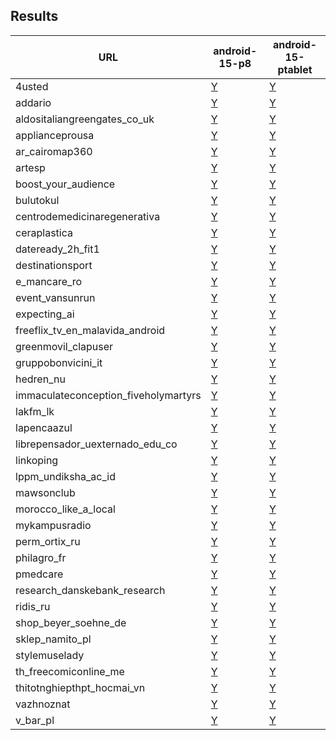 ## Results
<table>
<thead>
<tr>
<th>URL</th>
<th>android-15-p8</th>
<th>android-15-ptablet</th>
</tr>
</thead>
<tbody>
<tr>
<td>4usted</td>
<td><a href="pages/2025-02-09-android-15-p8-4usted-aggregate.svg">Y</a></td>
<td><a href="pages/2025-02-10-android-15-ptablet-4usted-aggregate.svg">Y</a></td>
</tr>
<tr>
<td>addario</td>
<td><a href="pages/2025-02-09-android-15-p8-addario-aggregate.svg">Y</a></td>
<td><a href="pages/2025-02-10-android-15-ptablet-addario-aggregate.svg">Y</a></td>
</tr>
<tr>
<td>aldositaliangreengates_co_uk</td>
<td><a href="pages/2025-02-09-android-15-p8-aldositaliangreengates_co_uk-aggregate.svg">Y</a></td>
<td><a href="pages/2025-02-10-android-15-ptablet-aldositaliangreengates_co_uk-aggregate.svg">Y</a></td>
</tr>
<tr>
<td>applianceprousa</td>
<td><a href="pages/2025-02-09-android-15-p8-applianceprousa-aggregate.svg">Y</a></td>
<td><a href="pages/2025-02-10-android-15-ptablet-applianceprousa-aggregate.svg">Y</a></td>
</tr>
<tr>
<td>ar_cairomap360</td>
<td><a href="pages/2025-02-09-android-15-p8-ar_cairomap360-aggregate.svg">Y</a></td>
<td><a href="pages/2025-02-10-android-15-ptablet-ar_cairomap360-aggregate.svg">Y</a></td>
</tr>
<tr>
<td>artesp</td>
<td><a href="pages/2025-02-09-android-15-p8-artesp-aggregate.svg">Y</a></td>
<td><a href="pages/2025-02-10-android-15-ptablet-artesp-aggregate.svg">Y</a></td>
</tr>
<tr>
<td>boost_your_audience</td>
<td><a href="pages/2025-02-09-android-15-p8-boost_your_audience-aggregate.svg">Y</a></td>
<td><a href="pages/2025-02-10-android-15-ptablet-boost_your_audience-aggregate.svg">Y</a></td>
</tr>
<tr>
<td>bulutokul</td>
<td><a href="pages/2025-02-09-android-15-p8-bulutokul-aggregate.svg">Y</a></td>
<td><a href="pages/2025-02-10-android-15-ptablet-bulutokul-aggregate.svg">Y</a></td>
</tr>
<tr>
<td>centrodemedicinaregenerativa</td>
<td><a href="pages/2025-02-09-android-15-p8-centrodemedicinaregenerativa-aggregate.svg">Y</a></td>
<td><a href="pages/2025-02-10-android-15-ptablet-centrodemedicinaregenerativa-aggregate.svg">Y</a></td>
</tr>
<tr>
<td>ceraplastica</td>
<td><a href="pages/2025-02-09-android-15-p8-ceraplastica-aggregate.svg">Y</a></td>
<td><a href="pages/2025-02-10-android-15-ptablet-ceraplastica-aggregate.svg">Y</a></td>
</tr>
<tr>
<td>dateready_2h_fit1</td>
<td><a href="pages/2025-02-09-android-15-p8-dateready_2h_fit1-aggregate.svg">Y</a></td>
<td><a href="pages/2025-02-10-android-15-ptablet-dateready_2h_fit1-aggregate.svg">Y</a></td>
</tr>
<tr>
<td>destinationsport</td>
<td><a href="pages/2025-02-09-android-15-p8-destinationsport-aggregate.svg">Y</a></td>
<td><a href="pages/2025-02-10-android-15-ptablet-destinationsport-aggregate.svg">Y</a></td>
</tr>
<tr>
<td>e_mancare_ro</td>
<td><a href="pages/2025-02-09-android-15-p8-e_mancare_ro-aggregate.svg">Y</a></td>
<td><a href="pages/2025-02-10-android-15-ptablet-e_mancare_ro-aggregate.svg">Y</a></td>
</tr>
<tr>
<td>event_vansunrun</td>
<td><a href="pages/2025-02-09-android-15-p8-event_vansunrun-aggregate.svg">Y</a></td>
<td><a href="pages/2025-02-10-android-15-ptablet-event_vansunrun-aggregate.svg">Y</a></td>
</tr>
<tr>
<td>expecting_ai</td>
<td><a href="pages/2025-02-09-android-15-p8-expecting_ai-aggregate.svg">Y</a></td>
<td><a href="pages/2025-02-10-android-15-ptablet-expecting_ai-aggregate.svg">Y</a></td>
</tr>
<tr>
<td>freeflix_tv_en_malavida_android</td>
<td><a href="pages/2025-02-09-android-15-p8-freeflix_tv_en_malavida_android-aggregate.svg">Y</a></td>
<td><a href="pages/2025-02-10-android-15-ptablet-freeflix_tv_en_malavida_android-aggregate.svg">Y</a></td>
</tr>
<tr>
<td>greenmovil_clapuser</td>
<td><a href="pages/2025-02-09-android-15-p8-greenmovil_clapuser-aggregate.svg">Y</a></td>
<td><a href="pages/2025-02-10-android-15-ptablet-greenmovil_clapuser-aggregate.svg">Y</a></td>
</tr>
<tr>
<td>gruppobonvicini_it</td>
<td><a href="pages/2025-02-09-android-15-p8-gruppobonvicini_it-aggregate.svg">Y</a></td>
<td><a href="pages/2025-02-10-android-15-ptablet-gruppobonvicini_it-aggregate.svg">Y</a></td>
</tr>
<tr>
<td>hedren_nu</td>
<td><a href="pages/2025-02-09-android-15-p8-hedren_nu-aggregate.svg">Y</a></td>
<td><a href="pages/2025-02-10-android-15-ptablet-hedren_nu-aggregate.svg">Y</a></td>
</tr>
<tr>
<td>immaculateconception_fiveholymartyrs</td>
<td><a href="pages/2025-02-09-android-15-p8-immaculateconception_fiveholymartyrs-aggregate.svg">Y</a></td>
<td><a href="pages/2025-02-10-android-15-ptablet-immaculateconception_fiveholymartyrs-aggregate.svg">Y</a></td>
</tr>
<tr>
<td>lakfm_lk</td>
<td><a href="pages/2025-02-09-android-15-p8-lakfm_lk-aggregate.svg">Y</a></td>
<td><a href="pages/2025-02-10-android-15-ptablet-lakfm_lk-aggregate.svg">Y</a></td>
</tr>
<tr>
<td>lapencaazul</td>
<td><a href="pages/2025-02-09-android-15-p8-lapencaazul-aggregate.svg">Y</a></td>
<td><a href="pages/2025-02-10-android-15-ptablet-lapencaazul-aggregate.svg">Y</a></td>
</tr>
<tr>
<td>librepensador_uexternado_edu_co</td>
<td><a href="pages/2025-02-09-android-15-p8-librepensador_uexternado_edu_co-aggregate.svg">Y</a></td>
<td><a href="pages/2025-02-10-android-15-ptablet-librepensador_uexternado_edu_co-aggregate.svg">Y</a></td>
</tr>
<tr>
<td>linkoping</td>
<td><a href="pages/2025-02-09-android-15-p8-linkoping-aggregate.svg">Y</a></td>
<td><a href="pages/2025-02-10-android-15-ptablet-linkoping-aggregate.svg">Y</a></td>
</tr>
<tr>
<td>lppm_undiksha_ac_id</td>
<td><a href="pages/2025-02-09-android-15-p8-lppm_undiksha_ac_id-aggregate.svg">Y</a></td>
<td><a href="pages/2025-02-10-android-15-ptablet-lppm_undiksha_ac_id-aggregate.svg">Y</a></td>
</tr>
<tr>
<td>mawsonclub</td>
<td><a href="pages/2025-02-09-android-15-p8-mawsonclub-aggregate.svg">Y</a></td>
<td><a href="pages/2025-02-10-android-15-ptablet-mawsonclub-aggregate.svg">Y</a></td>
</tr>
<tr>
<td>morocco_like_a_local</td>
<td><a href="pages/2025-02-09-android-15-p8-morocco_like_a_local-aggregate.svg">Y</a></td>
<td><a href="pages/2025-02-10-android-15-ptablet-morocco_like_a_local-aggregate.svg">Y</a></td>
</tr>
<tr>
<td>mykampusradio</td>
<td><a href="pages/2025-02-09-android-15-p8-mykampusradio-aggregate.svg">Y</a></td>
<td><a href="pages/2025-02-10-android-15-ptablet-mykampusradio-aggregate.svg">Y</a></td>
</tr>
<tr>
<td>perm_ortix_ru</td>
<td><a href="pages/2025-02-09-android-15-p8-perm_ortix_ru-aggregate.svg">Y</a></td>
<td><a href="pages/2025-02-10-android-15-ptablet-perm_ortix_ru-aggregate.svg">Y</a></td>
</tr>
<tr>
<td>philagro_fr</td>
<td><a href="pages/2025-02-09-android-15-p8-philagro_fr-aggregate.svg">Y</a></td>
<td><a href="pages/2025-02-10-android-15-ptablet-philagro_fr-aggregate.svg">Y</a></td>
</tr>
<tr>
<td>pmedcare</td>
<td><a href="pages/2025-02-09-android-15-p8-pmedcare-aggregate.svg">Y</a></td>
<td><a href="pages/2025-02-10-android-15-ptablet-pmedcare-aggregate.svg">Y</a></td>
</tr>
<tr>
<td>research_danskebank_research</td>
<td><a href="pages/2025-02-09-android-15-p8-research_danskebank_research-aggregate.svg">Y</a></td>
<td><a href="pages/2025-02-10-android-15-ptablet-research_danskebank_research-aggregate.svg">Y</a></td>
</tr>
<tr>
<td>ridis_ru</td>
<td><a href="pages/2025-02-09-android-15-p8-ridis_ru-aggregate.svg">Y</a></td>
<td><a href="pages/2025-02-10-android-15-ptablet-ridis_ru-aggregate.svg">Y</a></td>
</tr>
<tr>
<td>shop_beyer_soehne_de</td>
<td><a href="pages/2025-02-09-android-15-p8-shop_beyer_soehne_de-aggregate.svg">Y</a></td>
<td><a href="pages/2025-02-10-android-15-ptablet-shop_beyer_soehne_de-aggregate.svg">Y</a></td>
</tr>
<tr>
<td>sklep_namito_pl</td>
<td><a href="pages/2025-02-09-android-15-p8-sklep_namito_pl-aggregate.svg">Y</a></td>
<td><a href="pages/2025-02-10-android-15-ptablet-sklep_namito_pl-aggregate.svg">Y</a></td>
</tr>
<tr>
<td>stylemuselady</td>
<td><a href="pages/2025-02-09-android-15-p8-stylemuselady-aggregate.svg">Y</a></td>
<td><a href="pages/2025-02-10-android-15-ptablet-stylemuselady-aggregate.svg">Y</a></td>
</tr>
<tr>
<td>th_freecomiconline_me</td>
<td><a href="pages/2025-02-09-android-15-p8-th_freecomiconline_me-aggregate.svg">Y</a></td>
<td><a href="pages/2025-02-10-android-15-ptablet-th_freecomiconline_me-aggregate.svg">Y</a></td>
</tr>
<tr>
<td>thitotnghiepthpt_hocmai_vn</td>
<td><a href="pages/2025-02-09-android-15-p8-thitotnghiepthpt_hocmai_vn-aggregate.svg">Y</a></td>
<td><a href="pages/2025-02-10-android-15-ptablet-thitotnghiepthpt_hocmai_vn-aggregate.svg">Y</a></td>
</tr>
<tr>
<td>vazhnoznat</td>
<td><a href="pages/2025-02-09-android-15-p8-vazhnoznat-aggregate.svg">Y</a></td>
<td><a href="pages/2025-02-10-android-15-ptablet-vazhnoznat-aggregate.svg">Y</a></td>
</tr>
<tr>
<td>v_bar_pl</td>
<td><a href="pages/2025-02-09-android-15-p8-v_bar_pl-aggregate.svg">Y</a></td>
<td><a href="pages/2025-02-10-android-15-ptablet-v_bar_pl-aggregate.svg">Y</a></td>
</tr>
</tbody>
</table>

